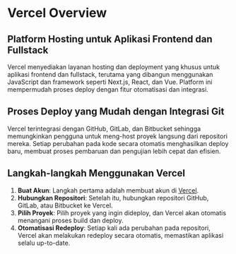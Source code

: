 # Vercel Overview

## Platform Hosting untuk Aplikasi Frontend dan Fullstack
Vercel menyediakan layanan hosting dan deployment yang khusus untuk aplikasi frontend dan fullstack, terutama yang dibangun menggunakan JavaScript dan framework seperti Next.js, React, dan Vue. Platform ini mempermudah proses deploy dengan fitur otomatisasi dan integrasi.

## Proses Deploy yang Mudah dengan Integrasi Git
Vercel terintegrasi dengan GitHub, GitLab, dan Bitbucket sehingga memungkinkan pengguna untuk meng-host proyek langsung dari repositori mereka. Setiap perubahan pada kode secara otomatis menghasilkan deploy baru, membuat proses pembaruan dan pengujian lebih cepat dan efisien.

## Langkah-langkah Menggunakan Vercel
1. **Buat Akun**: Langkah pertama adalah membuat akun di [Vercel](https://vercel.com/).
2. **Hubungkan Repositori**: Setelah itu, hubungkan repositori GitHub, GitLab, atau Bitbucket ke Vercel.
3. **Pilih Proyek**: Pilih proyek yang ingin dideploy, dan Vercel akan otomatis menangani proses build dan deploy.
4. **Otomatisasi Redeploy**: Setiap kali ada perubahan pada repositori, Vercel akan melakukan redeploy secara otomatis, memastikan aplikasi selalu up-to-date.
